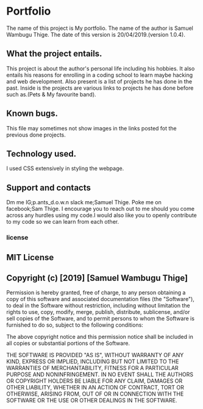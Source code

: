 # Portfolio
The name of this project is My portfolio.
The name of the author is Samuel Wambugu Thige.
The date of this version is 20/04/2019.(version 1.0.4).
## What the project entails.
This project is about the author's personal life including his hobbies. It also entails his reasons for enrolling in a coding school to learn maybe hacking and web development.
Also present is a list of projects he has done in the past. Inside is the projects are various links to projects he has done before such as.(Pets & My favourite band).
## Known bugs.
This file may sometimes not show images in the links posted fot the previous done projects.
## Technology used.
I used CSS extensively in styling the webpage.
## Support and contacts
Dm me IG;p.ants_d.o.w.n slack me;Samuel Thige. 
Poke me on facebook;Sam Thige.
I encourage you to reach out to me should you come across any hurdles using my code.I would also like you to openly contribute to my code so we can learn from each other. 
### license 
## MIT License

## Copyright (c) [2019] [Samuel Wambugu Thige]

Permission is hereby granted, free of charge, to any person obtaining a copy of this software and associated documentation files (the "Software"), to deal in the Software without restriction, including without limitation the rights to use, copy, modify, merge, publish, distribute, sublicense, and/or sell copies of the Software, and to permit persons to whom the Software is furnished to do so, subject to the following conditions:

The above copyright notice and this permission notice shall be included in all copies or substantial portions of the Software.

THE SOFTWARE IS PROVIDED "AS IS", WITHOUT WARRANTY OF ANY KIND, EXPRESS OR IMPLIED, INCLUDING BUT NOT LIMITED TO THE WARRANTIES OF MERCHANTABILITY, FITNESS FOR A PARTICULAR PURPOSE AND NONINFRINGEMENT. IN NO EVENT SHALL THE AUTHORS OR COPYRIGHT HOLDERS BE LIABLE FOR ANY CLAIM, DAMAGES OR OTHER LIABILITY, WHETHER IN AN ACTION OF CONTRACT, TORT OR OTHERWISE, ARISING FROM, OUT OF OR IN CONNECTION WITH THE SOFTWARE OR THE USE OR OTHER DEALINGS IN THE SOFTWARE.
